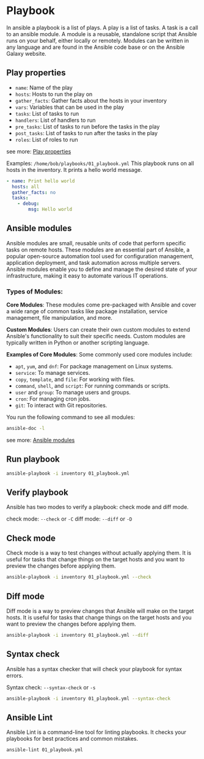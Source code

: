 # Playbook

In ansible a playbook is a list of plays. A play is a list of tasks. A task is a call to an ansible module. A module is a reusable, standalone script that Ansible runs on your behalf, either locally or remotely. Modules can be written in any language and are found in the Ansible code base or on the Ansible Galaxy website.

## Play properties

- `name`: Name of the play
- `hosts`: Hosts to run the play on
- `gather_facts`: Gather facts about the hosts in your inventory
- `vars`: Variables that can be used in the play
- `tasks`: List of tasks to run
- `handlers`: List of handlers to run
- `pre_tasks`: List of tasks to run before the tasks in the play
- `post_tasks`: List of tasks to run after the tasks in the play
- `roles`: List of roles to run

see more: [Play properties](https://docs.ansible.com/ansible/latest/user_guide/playbooks_intro.html#play-properties)

Examples:
`/home/bob/playbooks/01_playbook.yml`
This playbook runs on all hosts in the inventory. It prints a hello world message.

```yaml
- name: Print hello world
  hosts: all
  gather_facts: no
  tasks:
    - debug:
        msg: Hello world
```

## Ansible modules

Ansible modules are small, reusable units of code that perform specific tasks on remote hosts. These modules are an essential part of Ansible, a popular open-source automation tool used for configuration management, application deployment, and task automation across multiple servers. Ansible modules enable you to define and manage the desired state of your infrastructure, making it easy to automate various IT operations.

### Types of Modules:

**Core Modules**: These modules come pre-packaged with Ansible and cover a wide range of common tasks like package installation, service management, file manipulation, and more.

**Custom Modules**: Users can create their own custom modules to extend Ansible's functionality to suit their specific needs. Custom modules are typically written in Python or another scripting language.

**Examples of Core Modules**: Some commonly used core modules include:

- `apt`, `yum`, and `dnf`: For package management on Linux systems.
- `service`: To manage services.
- `copy`, `template`, and `file`: For working with files.
- `command`, `shell`, and `script`: For running commands or scripts.
- `user` and `group`: To manage users and groups.
- `cron`: For managing cron jobs.
- `git`: To interact with Git repositories.

You run the following command to see all modules:

```bash
ansible-doc -l
```

see more: [Ansible modules](https://docs.ansible.com/ansible/latest/user_guide/modules_intro.html#ansible-modules)

## Run playbook

```bash
ansible-playbook -i inventory 01_playbook.yml
```

## Verify playbook

Ansible has two modes to verify a playbook: check mode and diff mode.

check mode: `--check` or `-C`
diff mode: `--diff` or `-D`

## Check mode

Check mode is a way to test changes without actually applying them. It is useful for tasks that change things on the target hosts and you want to preview the changes before applying them.

```bash
ansible-playbook -i inventory 01_playbook.yml --check
```

## Diff mode

Diff mode is a way to preview changes that Ansible will make on the target hosts. It is useful for tasks that change things on the target hosts and you want to preview the changes before applying them.

```bash
ansible-playbook -i inventory 01_playbook.yml --diff
```

## Syntax check

Ansible has a syntax checker that will check your playbook for syntax errors.

Syntax check: `--syntax-check` or `-s`

```bash
ansible-playbook -i inventory 01_playbook.yml --syntax-check
```

## Ansible Lint

Ansible Lint is a command-line tool for linting playbooks. It checks your playbooks for best practices and common mistakes.

```bash
ansible-lint 01_playbook.yml
```
